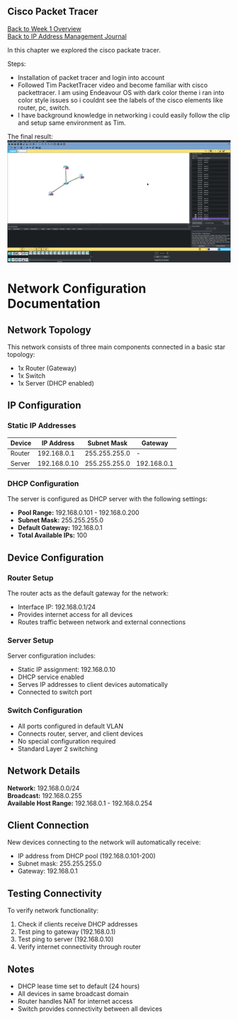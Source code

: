 ## Cisco Packet Tracer 

[Back to Week 1 Overview](../../journal/week1/README.md)<br/>
[Back to IP Address Management Journal](../../journal/week1/ipaddressmanagement/README.md)

In this chapter we explored the cisco packate tracer.

Steps: 
* Installation of packet tracer and login into account 
* Followed Tim PacketTracer video and become familiar with cisco packettracer. I am using Endeavour OS with dark color theme i ran into color style issues so i couldnt see the labels of the cisco elements like router, pc, switch.
* I have background knowledge in networking i could easily follow the clip and setup same environment as Tim.


The final result:
![](./cisco.png)

# Network Configuration Documentation

## Network Topology

This network consists of three main components connected in a basic star topology:

- 1x Router (Gateway)
- 1x Switch 
- 1x Server (DHCP enabled)

## IP Configuration

### Static IP Addresses

| Device | IP Address | Subnet Mask | Gateway |
|--------|------------|-------------|---------|
| Router | 192.168.0.1 | 255.255.255.0 | - |
| Server | 192.168.0.10 | 255.255.255.0 | 192.168.0.1 |

### DHCP Configuration

The server is configured as DHCP server with the following settings:

- **Pool Range:** 192.168.0.101 - 192.168.0.200
- **Subnet Mask:** 255.255.255.0
- **Default Gateway:** 192.168.0.1
- **Total Available IPs:** 100

## Device Configuration

### Router Setup

The router acts as the default gateway for the network:
- Interface IP: 192.168.0.1/24
- Provides internet access for all devices
- Routes traffic between network and external connections

### Server Setup

Server configuration includes:
- Static IP assignment: 192.168.0.10
- DHCP service enabled
- Serves IP addresses to client devices automatically
- Connected to switch port

### Switch Configuration

- All ports configured in default VLAN
- Connects router, server, and client devices
- No special configuration required
- Standard Layer 2 switching

## Network Details

**Network:** 192.168.0.0/24  
**Broadcast:** 192.168.0.255  
**Available Host Range:** 192.168.0.1 - 192.168.0.254

## Client Connection

New devices connecting to the network will automatically receive:
- IP address from DHCP pool (192.168.0.101-200)
- Subnet mask: 255.255.255.0
- Gateway: 192.168.0.1

## Testing Connectivity

To verify network functionality:

1. Check if clients receive DHCP addresses
2. Test ping to gateway (192.168.0.1)
3. Test ping to server (192.168.0.10)
4. Verify internet connectivity through router

## Notes

- DHCP lease time set to default (24 hours)
- All devices in same broadcast domain
- Router handles NAT for internet access
- Switch provides connectivity between all devices
